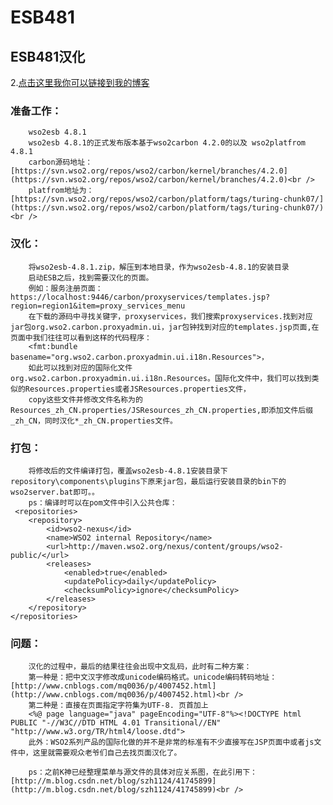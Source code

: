 # ESB481
ESB481汉化
-------------------------
2.[点击这里我你可以链接到我的博客](http://guoyunsky.iteye.com)<br />  
### 准备工作：<br />
		wso2esb 4.8.1
		wso2esb 4.8.1的正式发布版本基于wso2carbon 4.2.0的以及 wso2platfrom 4.8.1 
		carbon源码地址：[https://svn.wso2.org/repos/wso2/carbon/kernel/branches/4.2.0](https://svn.wso2.org/repos/wso2/carbon/kernel/branches/4.2.0)<br />
		platfrom地址为：[https://svn.wso2.org/repos/wso2/carbon/platform/tags/turing-chunk07/](https://svn.wso2.org/repos/wso2/carbon/platform/tags/turing-chunk07/)<br />

### 汉化：<br />
		将wso2esb-4.8.1.zip，解压到本地目录，作为wso2esb-4.8.1的安装目录
		启动ESB之后，找到需要汉化的页面。
		例如：服务注册页面：https://localhost:9446/carbon/proxyservices/templates.jsp?region=region1&item=proxy_services_menu
		在下载的源码中寻找关键字，proxyservices，我们搜索proxyservices.找到对应jar包org.wso2.carbon.proxyadmin.ui，jar包钟找到对应的templates.jsp页面,在页面中我们往往可以看到这样的代码程序： 
		<fmt:bundle basename="org.wso2.carbon.proxyadmin.ui.i18n.Resources">，
		如此可以找到对应的国际化文件org.wso2.carbon.proxyadmin.ui.i18n.Resources。国际化文件中，我们可以找到类似的Resources.properties或者JSResources.properties文件，
		copy这些文件并修改文件名称为的Resources_zh_CN.properties/JSResources_zh_CN.properties,即添加文件后缀_zh_CN，同时汉化*_zh_CN.properties文件。

### 打包：<br />
		将修改后的文件编译打包，覆盖wso2esb-4.8.1安装目录下repository\components\plugins下原来jar包，最后运行安装目录的bin下的wso2server.bat即可。。
		ps：编译时可以在pom文件中引入公共仓库：
	 <repositories>
        <repository>
            <id>wso2-nexus</id>
            <name>WSO2 internal Repository</name>
            <url>http://maven.wso2.org/nexus/content/groups/wso2-public/</url>
            <releases>
                <enabled>true</enabled>
                <updatePolicy>daily</updatePolicy>
                <checksumPolicy>ignore</checksumPolicy>
            </releases>
        </repository>
    </repositories>


### 问题：<br />
		汉化的过程中，最后的结果往往会出现中文乱码，此时有二种方案：
		第一种是：把中文汉字修改成unicode编码格式。unicode编码转码地址：[http://www.cnblogs.com/mq0036/p/4007452.html](http://www.cnblogs.com/mq0036/p/4007452.html)<br />
		第二种是：直接在页面指定字符集为UTF-8. 页首加上
		<%@ page language="java" pageEncoding="UTF-8"%><!DOCTYPE html PUBLIC "-//W3C//DTD HTML 4.01 Transitional//EN" "http://www.w3.org/TR/html4/loose.dtd">
		此外：WSO2系列产品的国际化做的并不是非常的标准有不少直接写在JSP页面中或者js文件中，这里就需要观众老爷们自己去找页面汉化了。

		ps：之前K神已经整理菜单与源文件的具体对应关系图，在此引用下：[http://m.blog.csdn.net/blog/szh1124/41745899](http://m.blog.csdn.net/blog/szh1124/41745899)<br />

